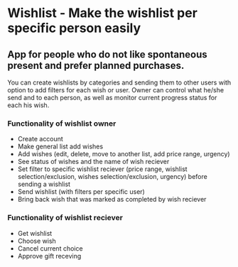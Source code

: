 # Wishlist - Make the wishlist per specific person easily

## App for people who do not like spontaneous present and prefer planned purchases.

You can create wishlists by categories and sending them to other users with option to add filters for each wish or user. Owner can control what he/she send and to each person, as well as monitor current progress status for each his wish.

### Functionality of wishlist owner

- Create account
- Make general list add wishes
- Add wishes (edit, delete, move to another list, add price range, urgency)
- See status of wishes and the name of wish reciever
- Set filter to specific wishlist reciever (price range, wishlist selection/exclusion, wishes selection/exclusion, urgency) before sending a wishlist
- Send wishlist (with filters per specific user)
- Bring back wish that was marked as completed by wish reciever

### Functionality of wishlist reciever

- Get wishlist
- Choose wish
- Cancel current choice
- Approve gift receving
